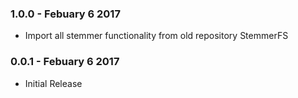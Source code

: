 ### 1.0.0 - Febuary 6 2017
* Import all stemmer functionality from old repository StemmerFS

### 0.0.1 - Febuary 6 2017
* Initial Release
